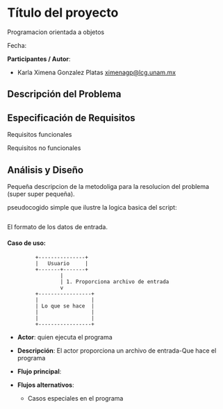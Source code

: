 # Título del proyecto
Programacion orientada a objetos

Fecha: 

**Participantes / Autor**:

- Karla Ximena Gonzalez Platas  <ximenagp@lcg.unam.mx>

## Descripción del Problema


## Especificación de Requisitos

Requisitos funcionales




Requisitos no funcionales


## Análisis y Diseño    

Pequeña descripcion de la metodoliga para la resolucion del problema (super super pequeña). 

pseudocogido simple que ilustre la logica basica del script:
```
```

El formato de los datos de entrada.

#### Caso de uso:

```
         +---------------+
         |   Usuario     |
         +-------+-------+
                 |
                 | 1. Proporciona archivo de entrada
                 v
         +-----------------+
         |                 |
         | Lo que se hace  |
         |                 |
         |                 |
         +-----------------+
```

- **Actor**: quien ejecuta el programa
- **Descripción**: El actor proporciona un archivo de entrada-Que hace el programa
- **Flujo principal**:

	
- **Flujos alternativos**:
	- Casos especiales en el programa
